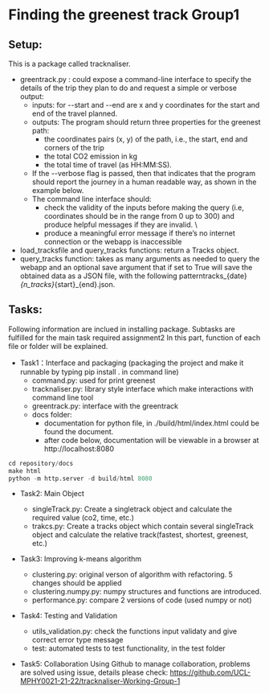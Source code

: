 # Finding the greenest track Group1
## Setup:
This is  a  package called tracknaliser. 
- greentrack.py : could expose a command-line interface to specify the details of the trip they plan to do and request a simple or verbose output:
    - inputs: for --start and --end are x and y coordinates for the start and end of the travel planned. 
    - outputs: The program should return three properties for the greenest path: 
      - the coordinates pairs (x, y) of the path, i.e., the start, end and corners of the trip
      - the total CO2 emission in kg
      - the total time of travel (as HH:MM:SS).
    - If the --verbose flag is passed, then that indicates that the program should report the journey in a human readable way, as shown in the example below.
    - The command line interface should: 
      - check the validity of the inputs before making the query (i.e, coordinates should be in the range from 0 up to 300) and produce helpful messages if they are invalid. \
      - produce a meaningful error message if there’s no internet connection or the webapp is inaccessible
- load_tracksfile and query_tracks functions: return a Tracks object.
- query_tracks function: takes as many arguments as needed to query the webapp and an optional  save argument that if set to True will save the obtained data as a JSON file, with the following patterntracks_{date}_{n_tracks}_{start}_{end}.json.

## Tasks: 
Following information are inclued in installing package.  Subtasks are fulfilled for the main task required assignment2
In this part, function of each file or folder will be explained. 
- Task1：Interface and packaging (packaging the project and make it runnable by typing pip install . in command line)
  - command.py: used for print greenest 
  - tracknaliser.py: library style interface which make interactions with command line tool
  - greentrack.py: interface with the greentrack
  - docs folder: 
    - documentation for python file, in ./build/html/index.html could be found the document. 
    - after code below, documentation will be viewable in a browser at http://localhost:8080
```python
cd repository/docs
make html
python -m http.server -d build/html 8080
```
- Task2: Main Object
  - singleTrack.py: Create a singletrack object and calculate the required value (co2, time, etc.)
  - trakcs.py: Create a tracks object which contain several singleTrack object and calculate the relative track(fastest, shortest, greenest, etc.)

- Task3: Improving k-means algorithm
  - clustering.py: original verson of algorithm with refactoring. 5 changes should be applied
  - clustering.numpy.py: numpy structures and functions are introduced.
  - performance.py: compare 2 versions of code (used numpy or not)
- Task4: Testing and Validation
  - utils_validation.py: check the functions input validaty and give correct error type message
  - test: automated tests to test functionality, in the test folder

- Task5: Collaboration
Using Github to manage collaboration, problems are solved using issue, details please check: https://github.com/UCL-MPHY0021-21-22/tracknaliser-Working-Group-1



